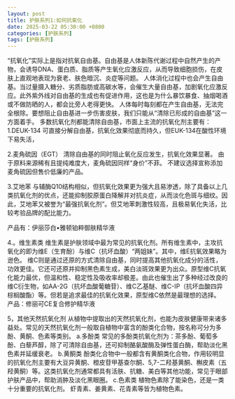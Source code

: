 ```yaml
---
layout: post
title: 护肤系列1:如何抗氧化
date: 2025-03-22 05:30:00 +0800
categories: [护肤系列]
tags: [护肤系列]
---
```

“抗氧化”实际上是指对抗氧自由基。自由基是人体新陈代谢过程中自然产生的产物，会诱导DNA、蛋白质、脂质等产生氧化应激反应，从而导致细胞损伤，在皮肤上直观地表现为衰老、肤色暗沉、炎症等问题。
人体消化过程中也会产生自由基。当过量摄入糖分、劣质脂肪或高碳水等，会催生大量自由基，加剧氧化应激反应。此外紫外线对自由基的生成也有促进作用，这也是为什么暴饮暴食、抽烟喝酒或不做防晒的人，都会比旁人老得更快。
人体每时每刻都在产生自由基，无法完全根除。要想阻止自由基进一步伤害皮肤，我们只能从“清除已形成的自由基”这一方面着手。
多数抗氧化剂都能清除自由基，市面上主流的抗氧化剂主要有：
1.DEUK-134
可直接分解自由基，抗氧化效果彻底而持久，但EUK-134在酸性环境下易失活，

2.麦角硫因（EGT）
清除自由基的同时阻止氧化反应发生，抗氧化效果显著。
由于原料来源稀有且提纯难度大，麦角硫因同样“身价”不菲。
不建议选择宣称添加麦角硫因但售价低廉的产品。

3.艾地苯
与辅酶Q10结构相似，但抗氧化效果更为强大且易渗透，除了具备以上几类抗氧化剂的优点，还能抑制胶原蛋白降解并对抗炎症，从而淡化色斑与细纹。因此，艾地苯又被誉为“最强抗氧化剂”。但艾地苯刺激性较高，且极易氧化失活，比较考验品牌的配比能力。

产品有：伊丽莎白•雅顿铂粹御肤精华液

4.。维生素类
维生素是护肤领域中最为常见的抗氧化剂。所有维生素中，主攻抗氧化的即为维E（生育酚）与维C（抗坏血酸）“两姐妹”。其中，维E抗氧效果略为逊色。
维C则是通过还原的方式清除自由基，同时提高其他抗氧化成分的活性，功效更佳。它还可还原并抑制黑色素生成，美白淡斑效果更为出众。原型维C抗氧化能力最优，但温和性、稳定性及吸收率却极差。由此也催生出了多种经过改良的维C衍生物，如AA-2G（抗坏血酸葡糖苷）、维C乙基醚、维C-IP（抗坏血酸四异棕榈酸酯）等。但若是追求最佳的抗氧化效果，原型维C依然是最理想的选择。
产品：修丽可CE复合修护精华液

5，其他天然抗氧化剂
从植物中提取出的天然抗氧化剂，也能为皮肤健康带来诸多益处。常见的天然抗氧化剂一般取自植物中富含的酚类化合物，按名称可分为多酚、黄酮、色素等类别。
a.多酚类
常见的多酚类抗氧化剂为：茶多酚、葡萄多酚、白藜芦醇，除了可清除自由基，还可抑制酪氨酸酶及弹性蛋白酶，帮助淡化黑色素并延缓衰老。
b.黄酮类
酚类化合物中一般都含有黄酮类化合物，作用较明显的抗氧化剂主要有大豆异黄酮、橙皮苷甲基查尔酮、5,7-二羟基黄酮、槲皮素（五羟黄酮）等。这类抗氧化剂通常都具有活肤、抗糖、美白等其他功能，常见于眼部护肤产品中，帮助消肿及淡化黑眼圈。
c.色素类
植物色素除了能染色，还是一类十分重要的抗氧化剂。
虾青素、姜黄素、花青素等皆为植物色素。